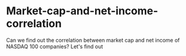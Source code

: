 # Market-cap-and-net-income-correlation
Can we find out the correlation between market cap and net income of NASDAQ 100 companies? Let's find out
